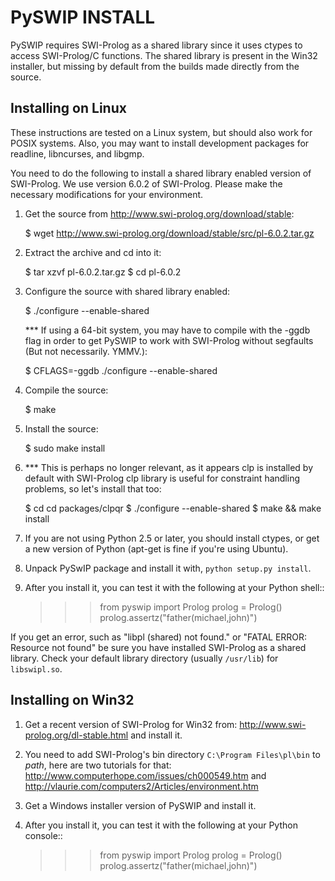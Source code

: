 PySWIP INSTALL
===============

PySWIP requires SWI-Prolog as a shared library since it uses ctypes to access
SWI-Prolog/C functions. The shared library is present in the Win32 installer,
but missing by default from the builds made directly from the source.

Installing on Linux
-------------------

These instructions are tested on a Linux system, but should also work for POSIX
systems. Also, you may want to install development packages for readline,
libncurses, and libgmp.

You need to do the following to install a shared library enabled version of
SWI-Prolog. We use version 6.0.2 of SWI-Prolog. Please make the necessary
modifications for your environment.

1) Get the source from http://www.swi-prolog.org/download/stable:

	$ wget http://www.swi-prolog.org/download/stable/src/pl-6.0.2.tar.gz

2) Extract the archive and cd into it:
	
	$ tar xzvf pl-6.0.2.tar.gz
	$ cd pl-6.0.2

3) Configure the source with shared library enabled:

	$ ./configure --enable-shared
	
   *** If using a 64-bit system, you may have to compile with the -ggdb flag in
       order to get PySWIP to work with SWI-Prolog without segfaults (But not
       necessarily.  YMMV.):
   
	$ CFLAGS=-ggdb ./configure --enable-shared

4) Compile the source:

	$ make

5) Install the source:
	
	$ sudo make install
	
6) *** This is perhaps no longer relevant, as it appears clp is installed by
	default with SWI-Prolog clp library is useful for constraint handling
	problems, so let's install that too:

	$ cd cd packages/clpqr
	$ ./configure --enable-shared
	$ make && make install

7) If you are not using Python 2.5 or later, you should install ctypes, or get a
   new version of Python (apt-get is fine if you're using Ubuntu).

8) Unpack PySwIP package and install it with, ``python setup.py install``.

9) After you install it, you can test it with the following at your Python shell::

	>>> from pyswip import Prolog
	>>> prolog = Prolog()
	>>> prolog.assertz("father(michael,john)")
	
If you get an error, such as "libpl (shared) not found." or "FATAL ERROR:
Resource not found" be sure you have installed SWI-Prolog as a shared
library. Check your default library directory (usually ``/usr/lib``) for
``libswipl.so``.


Installing on Win32
-------------------

1) Get a recent version of SWI-Prolog for Win32 from:
http://www.swi-prolog.org/dl-stable.html and install it.

2) You need to add SWI-Prolog's bin directory ``C:\Program Files\pl\bin`` to
*path*, here are two tutorials for that:
http://www.computerhope.com/issues/ch000549.htm and
http://vlaurie.com/computers2/Articles/environment.htm

3) Get a Windows installer version of PySWIP and install it.

4) After you install it, you can test it with the following at your Python
   console::

	>>> from pyswip import Prolog
	>>> prolog = Prolog()
	>>> prolog.assertz("father(michael,john)")


